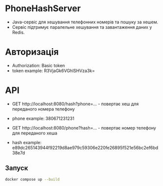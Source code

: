 # PhoneHashServer

- Java-сервіс для хешування телефонних номерів та пошуку за хешем. 
- Сервіс підтримує паралельне хешування та завантаження даних у Redis.

# Авторизація

- Authorization: Basic token
- token example: R3VjaGk6VGhlSHVza3k=

# API

- GET http://localhost:8080/hash?phone=... - повертає хеш для переданого номера телефону
- phone example: 380671231231

- GET http://localhost:8080/phone?hash=... - повертає номер телефону для переданого хеша
- hash example: e89dc265143944f92219d8ae979c59306e220fe26895f521e56bc2ef6bd38e7d

## Запуск

```bash
docker compose up --build
